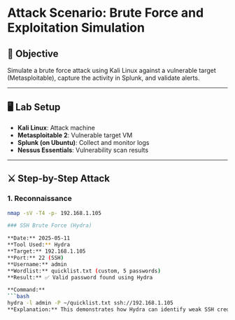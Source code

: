 # Attack Scenario: Brute Force and Exploitation Simulation

## 🧠 Objective
Simulate a brute force attack using Kali Linux against a vulnerable target (Metasploitable), capture the activity in Splunk, and validate alerts.

---

## 🖥️ Lab Setup
- **Kali Linux**: Attack machine
- **Metasploitable 2**: Vulnerable target VM
- **Splunk (on Ubuntu)**: Collect and monitor logs
- **Nessus Essentials**: Vulnerability scan results

---

## ⚔️ Step-by-Step Attack

### 1. Reconnaissance
```bash
nmap -sV -T4 -p- 192.168.1.105

### SSH Brute Force (Hydra)

**Date:** 2025-05-11  
**Tool Used:** Hydra  
**Target:** 192.168.1.105  
**Port:** 22 (SSH)  
**Username:** admin  
**Wordlist:** quicklist.txt (custom, 5 passwords)  
**Result:** ✅ Valid password found using Hydra

**Command:**
```bash
hydra -l admin -P ~/quicklist.txt ssh://192.168.1.105
**Explanation:** This demonstrates how Hydra can identify weak SSH credentials using a small custom wordlist.
```
